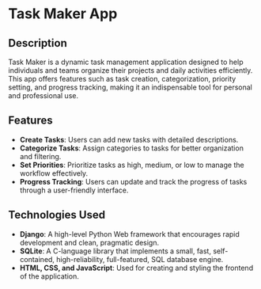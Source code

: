 # Task Maker App

## Description
Task Maker is a dynamic task management application designed to help individuals and teams organize their projects and daily activities efficiently. This app offers features such as task creation, categorization, priority setting, and progress tracking, making it an indispensable tool for personal and professional use.

## Features
- **Create Tasks**: Users can add new tasks with detailed descriptions.
- **Categorize Tasks**: Assign categories to tasks for better organization and filtering.
- **Set Priorities**: Prioritize tasks as high, medium, or low to manage the workflow effectively.
- **Progress Tracking**: Users can update and track the progress of tasks through a user-friendly interface.

## Technologies Used
- **Django**: A high-level Python Web framework that encourages rapid development and clean, pragmatic design.
- **SQLite**: A C-language library that implements a small, fast, self-contained, high-reliability, full-featured, SQL database engine.
- **HTML, CSS, and JavaScript**: Used for creating and styling the frontend of the application.
